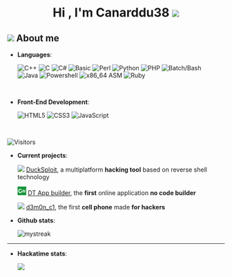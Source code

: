 <h1 align="center"><b>Hi , I'm Canarddu38 </b><img src="https://media.giphy.com/media/hvRJCLFzcasrR4ia7z/giphy.gif" width="35"></h1>

## <picture><img src ="https://github.com/canarddu38/canarddu38/assets/71982379/d434f0bd-bd1b-4ace-ad69-7bd7060b14be" width = 50px></picture> **About me**
 
 
- **Languages**:

    ![C++](https://img.shields.io/badge/C++%20-%2300599C.svg?style=for-the-badge&logo=c%2B%2B&logoColor=white)
    ![C](https://img.shields.io/badge/C%20-%232370ED.svg?style=for-the-badge&logo=c&logoColor=white)
    ![C#](https://img.shields.io/badge/c%23%20-%2302571e.svg?style=for-the-badge&logo=csharp&logoColor=white)
    ![Basic](https://img.shields.io/badge/Basic%20-%2311635b.svg?style=for-the-badge&logo=Bricks%2B%2B&logoColor=white)
    ![Perl](https://img.shields.io/badge/Perl%20-%23173a73.svg?style=for-the-badge&logo=perl%2B%2B&logoColor=white)
    ![Python](https://img.shields.io/badge/Python%20-%2314354C.svg?style=for-the-badge&logo=python&logoColor=white)
    ![PHP](https://img.shields.io/badge/php%20-%238a6df2.svg?style=for-the-badge&logo=php&logoColor=white)
    ![Batch/Bash](https://img.shields.io/badge/batch-bash%20-%23262626.svg?style=for-the-badge&logo=gnu-bash&logoColor=white)
  </br>
    ![Java](https://img.shields.io/badge/Java%20-%23ffb300.svg?style=for-the-badge&logo=java&logoColor=white)
    ![Powershell](https://img.shields.io/badge/Powershell%20-%23306dfc.svg?style=for-the-badge&logo=powershell&logoColor=white)
    ![x86_64 ASM](https://img.shields.io/badge/x86_64%20asm%20-%238a6df2.svg?style=for-the-badge&logo=x64&logoColor=white)
    ![Ruby](https://img.shields.io/badge/Ruby%20-%23ff0000.svg?style=for-the-badge&logo=ruby&logoColor=white)
    
<br>   
    
- **Front-End Development**:

   ![HTML5](https://img.shields.io/badge/HTML5%20-%23E34F26.svg?style=for-the-badge&logo=html5&logoColor=white)
   ![CSS3](https://img.shields.io/badge/CSS%20-%231572B6.svg?style=for-the-badge&logo=css3&logoColor=white)
   ![JavaScript](https://img.shields.io/badge/JavaScript%20-%23F7DF1E.svg?style=for-the-badge&logo=javascript&logoColor=black)

<br>

![Visitors](https://komarev.com/ghpvc/?username=canarddu38&color=red&style=for-the-badge)

- **Current projects**:

   <picture><img src ="https://raw.githubusercontent.com/canarddu38/DUCKSPLOIT/root/images/icon-nobg.png" width = 20px></picture> <a href="https://github.com/canarddu38/DUCKSPLOIT">DuckSploit</a>, a multiplatform **hacking tool** based on reverse shell technology

   <picture><img src ="https://github.com/4RE5Team/dtappbuilder/blob/main/favicon.png?raw=true" width = 20px></picture> <a href="https://github.com/4RE5Team/dtappbuilder">DT App builder</a>, the **first** online application **no code builder**

   <picture><img src ="https://avatars.githubusercontent.com/u/136185636?s=48&v=4" width = 20px></picture> <a href="https://github.com/d3m0n-project/d3m0n_c1">d3m0n_c1</a>, the first **cell phone** made **for hackers**


- **Github stats**: 
 
   <img src="https://github-readme-streak-stats.herokuapp.com/?user=canarddu38&theme=tokyonight" alt="mystreak"/>

-----

- **Hackatime stats**:
  
  <img src="https://github-readme-stats.hackclub.dev/api/wakatime?username=7065&api_domain=hackatime.hackclub.com&theme=dracula&custom_title=Hackatime+Stats&layout=compact&cache_seconds=0&langs_count=8">
